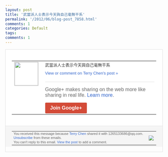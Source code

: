 ```yaml
---
layout: post
title: '武當派人士表示今天與自己毫無干系'
permalink: '/2012/06/blog-post_7858.html'
comments: 1
categories: Default
tags: 
comments: 1
---
```

<div style="border:solid 1px #dfdfdf;color:#686868;font:13px Arial"><div style="background-color:#fff;padding:20px;"><table cellpadding="0" cellspacing="0"><tr><td style="padding-right:15px;vertical-align:top"><a href="https://plus.google.com/_/notifications/emlink?emrecipient=109554455967099403328&amp;emid=CPDl1bfD97ACFYhgNAodEnAAAA&amp;path=%2F108643996575278738906&amp;dt=1341113050167&amp;uob=8"><img height="75" src="https://lh3.googleusercontent.com/-KKRGTyJ5Bl0/AAAAAAAAAAI/AAAAAAAAEEY/jllxqER5dCk/s75-c-k-a/photo.jpg" style="border:solid 1px #cccccc;" width="75"/></a></td><td style="width:578px;color:#333;font:13px Arial;vertical-align:top;"><div style="padding-bottom:10px">武當派人士表示今天與自己毫無干系</div><a href="https://plus.google.com/_/notifications/emlink?emrecipient=109554455967099403328&amp;emid=CPDl1bfD97ACFYhgNAodEnAAAA&amp;path=%2F108643996575278738906%2Fposts%2FeWvekqfiSva%3Fgpinv%3DAMIXal--Sx5oyDYYHehpKUvFpOl5m9_ZPNcSfrKlQemzyvppHrSgC6xn9_ofA6-kgy3T7cGkJOl0rOJ-u6BZz0tsDQe1oCr_ufeXawJ1ZMnyCaStN7tm_IY&amp;dt=1341113050167&amp;uob=8" style="color:#3366CC;text-decoration:none;">View or comment on Terry Chen's post »</a><div style="margin-top:20px;border-top:solid 1px #dfdfdf"><div style="padding:15px 0;color:#686868;font:16px Arial;">Google+ makes sharing on the web more like sharing in real life. <a href="http://www.google.com/+/learnmore/" style="color:#3366CC;text-decoration:none;">Learn more</a>.</div><a href="https://plus.google.com/_/notifications/emlink?emrecipient=109554455967099403328&amp;emid=CPDl1bfD97ACFYhgNAodEnAAAA&amp;path=%2F%3Fgpinv%3DAMIXal--Sx5oyDYYHehpKUvFpOl5m9_ZPNcSfrKlQemzyvppHrSgC6xn9_ofA6-kgy3T7cGkJOl0rOJ-u6BZz0tsDQe1oCr_ufeXawJ1ZMnyCaStN7tm_IY&amp;dt=1341113050167&amp;uob=8" style="display:inline-block;padding:7px 15px;background-color:#d44b38; color:#fff;font-size:16px; font-weight:bold;border-radius:2px;-webkit-border-radius:2px; -moz-border-radius:2px;border:solid 1px #c43b28; white-space:nowrap;text-decoration:none">Join Google+</a></div></td></tr></table></div><div style="border-top:solid 1px #dfdfdf;padding:0 20px; background-color:#f5f5f5"><table cellpadding="0" cellspacing="0" style="height:50px"><tbody><tr><td style="vertical-align:middle;width:100%; color:#636363;font:11px Arial; line-height:120%">You received this message because <a href="https://plus.google.com/_/notifications/emlink?emrecipient=109554455967099403328&amp;emid=CPDl1bfD97ACFYhgNAodEnAAAA&amp;path=%2F108643996575278738906%3Fgpinv%3DAMIXal--Sx5oyDYYHehpKUvFpOl5m9_ZPNcSfrKlQemzyvppHrSgC6xn9_ofA6-kgy3T7cGkJOl0rOJ-u6BZz0tsDQe1oCr_ufeXawJ1ZMnyCaStN7tm_IY&amp;dt=1341113050167&amp;uob=8" style="color:#3366CC;text-decoration:none;">Terry Chen</a> shared it with 1265133686@qq.com. <a href="https://plus.google.com/_/notifications/emlink?emrecipient=109554455967099403328&amp;emid=CPDl1bfD97ACFYhgNAodEnAAAA&amp;path=%2F_%2Fnonplus%2Femailsettings%3Fgpinv%3DAMIXal--Sx5oyDYYHehpKUvFpOl5m9_ZPNcSfrKlQemzyvppHrSgC6xn9_ofA6-kgy3T7cGkJOl0rOJ-u6BZz0tsDQe1oCr_ufeXawJ1ZMnyCaStN7tm_IY%26est%3DADH5u8UtRNChpDpk25Qan8nXW6TwHso83U0T7ASdFAyPE3W9Y_ovDjae9s5-tkIvBSe0T2I6I-YitsiRpfsCdW19Baa2gzRZWKYkR7wcolweLrcDgnPbw5s84svvzzLLk-6fnysDnd2h&amp;dt=1341113050167&amp;uob=8" style="color:#3366CC;text-decoration:none;">Unsubscribe</a> from these emails.<br/>You can't reply to this email. <a href="https://plus.google.com/_/notifications/emlink?emrecipient=109554455967099403328&amp;emid=CPDl1bfD97ACFYhgNAodEnAAAA&amp;path=%2F108643996575278738906%2Fposts%2FeWvekqfiSva%3Fgpinv%3DAMIXal--Sx5oyDYYHehpKUvFpOl5m9_ZPNcSfrKlQemzyvppHrSgC6xn9_ofA6-kgy3T7cGkJOl0rOJ-u6BZz0tsDQe1oCr_ufeXawJ1ZMnyCaStN7tm_IY&amp;dt=1341113050167&amp;uob=8" style="color:#3366CC;text-decoration:none;">View the post</a> to add a comment.<br/></td><td><img src="https://ssl.gstatic.com/s2/oz/images/notifications/logo/google-plus-6617a72bb36cc548861652780c9e6ff1.png"/></td></tr></tbody></table></div></div>